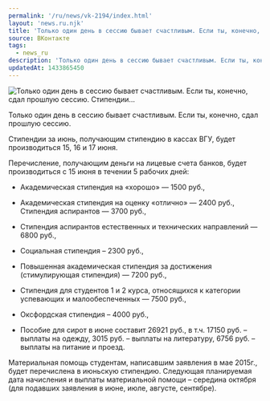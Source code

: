 ```yaml
---
permalink: '/ru/news/vk-2194/index.html'
layout: 'news.ru.njk'
title: 'Только один день в сессию бывает счастливым. Если ты, конечно, сдал прошлую сессию. Стипендии'
source: ВКонтакте
tags:
  - news_ru
description: 'Только один день в сессию бывает счастливым. Если ты, конечно, сдал прошлую сессию. Стипендии…'
updatedAt: 1433865450
---
```

![Только один день в сессию бывает счастливым. Если ты, конечно, сдал прошлую сессию. Стипендии…](https://sun9-46.userapi.com/impf/c628127/v628127484/5793/PZFk3Z2J3SU.jpg?size=480x360&quality=96&proxy=1&sign=3a87287a268656c1ed169bde230c2960&c_uniq_tag=GiOE1ANBVS_dWftuywsnYhzMcoRfymEY0AUvZ_eZpkQ&type=album)

Только один день в сессию бывает счастливым. Если ты, конечно, сдал прошлую сессию.

Стипендии за июнь, получающим стипендию в кассах ВГУ, будет производиться 15, 16 и 17 июня.

Перечисление, получающим деньги на лицевые счета банков, будет производиться с 15 июня в течении 5 рабочих дней:

- Академическая стипендия на «хорошо» — 1500 руб.,
- Академическая стипендия на оценку «отлично» — 2400 руб.,
Стипендия аспирантов — 3700 руб.,
- Стипендия аспирантов естественных и технических направлений — 6800 руб.,
- Социальная стипендия – 2300 руб.,

- Повышенная академическая стипендия за достижения (стимулирующая стипендия) — 7200 руб.,
- Стипендия для студентов 1 и 2 курса, относящихся к категории успевающих и малообеспеченных — 7500 руб.,
- Оксфордская стипендия – 4000 руб.,
- Пособие для сирот в июне составит 26921 руб., в т.ч. 17150 руб. – выплаты на одежду, 3015 руб. – выплаты на литературу, 6756 руб. – выплаты на питание и проезд.

Материальная помощь студентам, написавшим заявления в мае 2015г., будет перечислена в июньскую стипендию. Следующая планируемая дата начисления и выплаты материальной помощи – середина октября (для подавших заявления в июне, июле, августе, сентябре).
